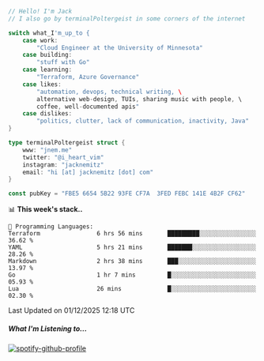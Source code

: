 ```go
// Hello! I'm Jack
// I also go by terminalPoltergeist in some corners of the internet

switch what_I'm_up_to {
    case work:
        "Cloud Engineer at the University of Minnesota"
    case building:
        "stuff with Go"
    case learning:
        "Terraform, Azure Governance"
    case likes:
        "automation, devops, technical writing, \
        alternative web-design, TUIs, sharing music with people, \
        coffee, well-documented apis"
    case dislikes:
        "politics, clutter, lack of communication, inactivity, Java"
}

type terminalPoltergeist struct {
    www: "jnem.me"
    twitter: "@i_heart_vim"
    instagram: "jacknemitz"
    email: "hi [at] jacknemitz [dot] com"
}

const pubKey = "FBE5 6654 5B22 93FE CF7A  3FED FEBC 141E 4B2F CF62"
```

<!--START_SECTION:waka-->
📊 **This week's stack..** 

```text
💬 Programming Languages: 
Terraform                6 hrs 56 mins       █████████░░░░░░░░░░░░░░░░   36.62 % 
YAML                     5 hrs 21 mins       ███████░░░░░░░░░░░░░░░░░░   28.26 % 
Markdown                 2 hrs 38 mins       ███░░░░░░░░░░░░░░░░░░░░░░   13.97 % 
Go                       1 hr 7 mins         █░░░░░░░░░░░░░░░░░░░░░░░░   05.93 % 
Lua                      26 mins             █░░░░░░░░░░░░░░░░░░░░░░░░   02.30 % 
```


 Last Updated on 01/12/2025 12:18 UTC
<!--END_SECTION:waka-->

##### What I'm Listening to...

[![spotify-github-profile](https://jnem.me/listening-item?maxAge=2592000)](https://jnem.me/listening)
